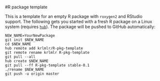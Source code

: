 #R package template

This is a template for an empty R package with `roxygen2` and RStudio support.
The following gets you started with a fresh R package on a Linux system
(requires [`hub`](http://defunkt.io/hub/)).
The package will be pushed to GitHub automatically:

    NEW_NAME=YourNewPackage
    git init $NEW_NAME
    cd $NEW_NAME
    hub remote add krlmlr/R-pkg-template
    git remote rename krlmlr R-pkg-template
    git pull --all
    hub create $NEW_NAME
    git pull --ff R-pkg-template stable-0.1
    ./rename $NEW_NAME
    git push -u origin master

